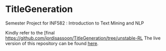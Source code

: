 # TitleGeneration

Semester Project for INF582 : Introduction to Text Mining and NLP

Kindly refer to the [final https://github.com/jordisassoon/TitleGeneration/tree/unstable-RL
The live version of this repository can be found [here](https://github.com/jordisassoon/TitleGeneration/tree/unstable-RL). 